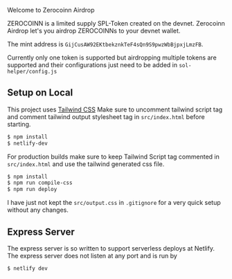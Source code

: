 Welcome to Zerocoinn Airdrop

ZEROCOINN is a limited supply SPL-Token created on the devnet.
Zerocoinn Airdrop let's you airdrop ZEROCOINNs to your devnet wallet.

The mint address is `GijCusAW92EKtbekznkTeF4sQn9S9pwzWbBjpxjLmzFB`.

Currently only one token is supported but airdropping multiple tokens are supported and their configurations just need to be added in `sol-helper/config.js`


## Setup on Local

This project uses [Tailwind CSS](https://tailwindcss.com/) 
Make sure to uncomment tailwind script tag and comment tailwind output stylesheet tag in `src/index.html` before starting.

```bash
$ npm install
$ netlify-dev
```

For production builds make sure to keep Tailwind Script tag commented in `src/index.html` and use the tailwind generated css file.

```bash
$ npm install
$ npm run compile-css
$ npm run deploy
```

I have just not kept the `src/output.css` in `.gitignore` for a very quick setup without any changes.

## Express Server
The express server is so written to support serverless deploys at Netlify. The express server does not listen at any port and is run by
```bash
$ netlify dev
```